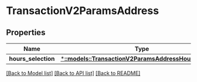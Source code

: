 # TransactionV2ParamsAddress

## Properties

Name | Type | Description | Notes
------------ | ------------- | ------------- | -------------
**hours_selection** | [***::models::TransactionV2ParamsAddressHoursSelection**](transactionV2ParamsAddress_hours_selection.md) |  | [optional] 

[[Back to Model list]](../README.md#documentation-for-models) [[Back to API list]](../README.md#documentation-for-api-endpoints) [[Back to README]](../README.md)



